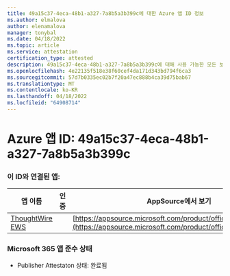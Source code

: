 ```yaml
---
title: 49a15c37-4eca-48b1-a327-7a8b5a3b399c에 대한 Azure 앱 ID 정보
ms.author: elmalova
author: elenamalova
manager: tonybal
ms.date: 04/18/2022
ms.topic: article
ms.service: attestation
certification_type: attested
description: 49a15c37-4eca-48b1-a327-7a8b5a3b399c에 대해 사용 가능한 모든 보안 및 규정 준수 정보입니다.
ms.openlocfilehash: 4e22135f518e38f60cef4da171d343bd794f6ca3
ms.sourcegitcommit: 57d7b0335ec02b7f20a47ec888b4ca39d75bab67
ms.translationtype: MT
ms.contentlocale: ko-KR
ms.lasthandoff: 04/18/2022
ms.locfileid: "64908714"
---
```

# <a name="azure-app-id-49a15c37-4eca-48b1-a327-7a8b5a3b399c"></a>Azure 앱 ID: 49a15c37-4eca-48b1-a327-7a8b5a3b399c


### <a name="apps-associated-with-this-id"></a>이 ID와 연결된 앱:
| **앱 이름** | **인증** | **AppSource에서 보기** |
|--------------|---------------|-----------------------|
| [ThoughtWire EWS](../forward/WA200003239.md) |  | [https://appsource.microsoft.com/product/office/WA200003239](https://appsource.microsoft.com/product/office/WA200003239) |

### <a name="microsoft-365-app-compliance-status"></a>Microsoft 365 앱 준수 상태
- Publisher Attestaton 상태: 완료됨
